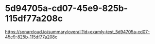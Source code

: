 # 5d94705a-cd07-45e9-825b-115df77a208c
https://sonarcloud.io/summary/overall?id=examly-test_5d94705a-cd07-45e9-825b-115df77a208c

